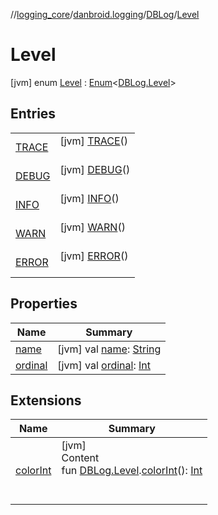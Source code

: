 //[logging_core](../../../../index.md)/[danbroid.logging](../../index.md)/[DBLog](../index.md)/[Level](index.md)



# Level  
 [jvm] enum [Level](index.md) : [Enum](https://kotlinlang.org/api/latest/jvm/stdlib/kotlin/-enum/index.html)<[DBLog.Level](index.md)>    


## Entries  
  
| | |
|---|---|
| <a name="danbroid.logging/DBLog.Level.TRACE///PointingToDeclaration/"></a>[TRACE](-t-r-a-c-e/index.md)| <a name="danbroid.logging/DBLog.Level.TRACE///PointingToDeclaration/"></a> [jvm] [TRACE](-t-r-a-c-e/index.md)()  <br>   <br>|
| <a name="danbroid.logging/DBLog.Level.DEBUG///PointingToDeclaration/"></a>[DEBUG](-d-e-b-u-g/index.md)| <a name="danbroid.logging/DBLog.Level.DEBUG///PointingToDeclaration/"></a> [jvm] [DEBUG](-d-e-b-u-g/index.md)()  <br>   <br>|
| <a name="danbroid.logging/DBLog.Level.INFO///PointingToDeclaration/"></a>[INFO](-i-n-f-o/index.md)| <a name="danbroid.logging/DBLog.Level.INFO///PointingToDeclaration/"></a> [jvm] [INFO](-i-n-f-o/index.md)()  <br>   <br>|
| <a name="danbroid.logging/DBLog.Level.WARN///PointingToDeclaration/"></a>[WARN](-w-a-r-n/index.md)| <a name="danbroid.logging/DBLog.Level.WARN///PointingToDeclaration/"></a> [jvm] [WARN](-w-a-r-n/index.md)()  <br>   <br>|
| <a name="danbroid.logging/DBLog.Level.ERROR///PointingToDeclaration/"></a>[ERROR](-e-r-r-o-r/index.md)| <a name="danbroid.logging/DBLog.Level.ERROR///PointingToDeclaration/"></a> [jvm] [ERROR](-e-r-r-o-r/index.md)()  <br>   <br>|


## Properties  
  
|  Name |  Summary | 
|---|---|
| <a name="danbroid.logging/DBLog.Level/name/#/PointingToDeclaration/"></a>[name](index.md#%5Bdanbroid.logging%2FDBLog.Level%2Fname%2F%23%2FPointingToDeclaration%2F%5D%2FProperties%2F1579299476)| <a name="danbroid.logging/DBLog.Level/name/#/PointingToDeclaration/"></a> [jvm] val [name](index.md#%5Bdanbroid.logging%2FDBLog.Level%2Fname%2F%23%2FPointingToDeclaration%2F%5D%2FProperties%2F1579299476): [String](https://kotlinlang.org/api/latest/jvm/stdlib/kotlin/-string/index.html)   <br>|
| <a name="danbroid.logging/DBLog.Level/ordinal/#/PointingToDeclaration/"></a>[ordinal](index.md#%5Bdanbroid.logging%2FDBLog.Level%2Fordinal%2F%23%2FPointingToDeclaration%2F%5D%2FProperties%2F1579299476)| <a name="danbroid.logging/DBLog.Level/ordinal/#/PointingToDeclaration/"></a> [jvm] val [ordinal](index.md#%5Bdanbroid.logging%2FDBLog.Level%2Fordinal%2F%23%2FPointingToDeclaration%2F%5D%2FProperties%2F1579299476): [Int](https://kotlinlang.org/api/latest/jvm/stdlib/kotlin/-int/index.html)   <br>|


## Extensions  
  
|  Name |  Summary | 
|---|---|
| <a name="danbroid.logging//colorInt/danbroid.logging.DBLog.Level#/PointingToDeclaration/"></a>[colorInt](../../color-int.md)| <a name="danbroid.logging//colorInt/danbroid.logging.DBLog.Level#/PointingToDeclaration/"></a>[jvm]  <br>Content  <br>fun [DBLog.Level](index.md).[colorInt](../../color-int.md)(): [Int](https://kotlinlang.org/api/latest/jvm/stdlib/kotlin/-int/index.html)  <br><br><br>|

